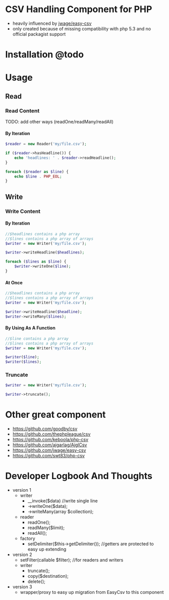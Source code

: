 # CSV Handling Component for PHP

* heavily influenced by [jwage/easy-csv](https://github.com/jwage/easy-csv)
* only created because of missing compatibility with php 5.3 and no official packagist support

# Installation @todo

# Usage

## Read

### Read Content

TODO: add other ways (readOne/readMany/readAll)

#### By Iteration

```php
$reader = new Reader('my/file.csv');

if ($reader->hasHeadline()) {
    echo 'headlines: ' . $reader->readHeadline();
}

foreach ($reader as $line) {
    echo $line . PHP_EOL;
}
```

## Write

### Write Content

#### By Iteration

```php
//$headlines contains a php array
//$lines contains a php array of arrays
$writer = new Writer('my/file.csv');

$writer->writeHeadline($headlines);

foreach ($lines as $line) {
    $writer->writeOne($line);
}
```

#### At Once

```php
//$headlines contains a php array
//$lines contains a php array of arrays
$writer = new Writer('my/file.csv');

$writer->writeHeadline($headline);
$writer->writeMany($lines);
```

#### By Using As A Function

```php
//$line contains a php array
//$lines contains a php array of arrays
$writer = new Writer('my/file.csv');

$writer($line);
$writer($lines);
```

### Truncate

```php
$writer = new Writer('my/file.csv');

$writer->truncate();
```

# Other great component

* https://github.com/goodby/csv
* https://github.com/thephpleague/csv
* https://github.com/keboola/php-csv
* https://github.com/ajgarlag/AjglCsv
* https://github.com/jwage/easy-csv
* https://github.com/swt83/php-csv

# Developer Logbook And Thoughts

* version 1
    * writer
        * __invoke($data)   //write single line
        * ->writeOne($data);
        * ->writeMany(array $collection);
    * reader
        * readOne();
        * readMany($limit);
        * readAll();
    * factory
        * setDelimiter($this->getDelimiter()); //getters are protected to easy up extending
* version 2
    * setFilter(callable $filter);  //for readers and writers
    * writer
        * truncate();
        * copy($destination);
        * delete();
* version 3
    * wrapper/proxy to easy up migration from EasyCsv to this component
